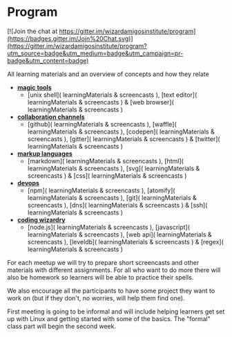 # Program

[![Join the chat at https://gitter.im/wizardamigosinstitute/program](https://badges.gitter.im/Join%20Chat.svg)](https://gitter.im/wizardamigosinstitute/program?utm_source=badge&utm_medium=badge&utm_campaign=pr-badge&utm_content=badge)

All learning materials and an overview of concepts and how they relate

* **[magic tools]( summary )**
  * [unix shell]( learningMaterials & screencasts ),
    [text editor]( learningMaterials & screencasts ) &
    [web browser]( learningMaterials & screencasts )
* **[collaboration channels]( summary )**
  * [github]( learningMaterials & screencasts ),
    [waffle]( learningMaterials & screencasts ),
    [codepen]( learningMaterials & screencasts ),
    [gitter]( learningMaterials & screencasts ) &
    [twitter]( learningMaterials & screencasts )
* **[markup languages]( summary )**
  * [markdown]( learningMaterials & screencasts ),
    [html]( learningMaterials & screencasts ),
    [svg]( learningMaterials & screencasts ) &
    [css]( learningMaterials & screencasts )
* **[devops]( summary )**
  * [npm]( learningMaterials & screencasts ),
    [atomify]( learningMaterials & screencasts ),
    [git]( learningMaterials & screencasts ),
    [dns]( learningMaterials & screencasts ) &
    [ssh]( learningMaterials & screencasts )
* **[coding wizardry]( summary )**
  * [node.js]( learningMaterials & screencasts ),
    [javascript]( learningMaterials & screencasts ),
    [web api]( learningMaterials & screencasts ),
    [leveldb]( learningMaterials & screencasts ) &
    [regex]( learningMaterials & screencasts )

For each meetup we will try to prepare short screencasts and other materials with different assignments. For all who want to do more there will also be homework so learners will be able to practice their spells.

We also encourage all the participants to have some project they want to work on (but if they don't, no worries, will help them find one).

First meeting is going to be informal and will include helping learners get set up with Linux and getting started with some of the basics. The "formal" class part will begin the second week.
